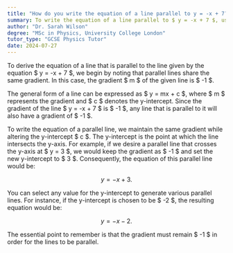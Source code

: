 ```yaml
---
title: "How do you write the equation of a line parallel to y = -x + 7?"
summary: To write the equation of a line parallel to $ y = -x + 7 $, use the same gradient, $ -1 $.
author: "Dr. Sarah Wilson"
degree: "MSc in Physics, University College London"
tutor_type: "GCSE Physics Tutor"
date: 2024-07-27
---
```


To derive the equation of a line that is parallel to the line given by the equation $ y = -x + 7 $, we begin by noting that parallel lines share the same gradient. In this case, the gradient $ m $ of the given line is $ -1 $.

The general form of a line can be expressed as $ y = mx + c $, where $ m $ represents the gradient and $ c $ denotes the y-intercept. Since the gradient of the line $ y = -x + 7 $ is $ -1 $, any line that is parallel to it will also have a gradient of $ -1 $.

To write the equation of a parallel line, we maintain the same gradient while altering the y-intercept $ c $. The y-intercept is the point at which the line intersects the y-axis. For example, if we desire a parallel line that crosses the y-axis at $ y = 3 $, we would keep the gradient as $ -1 $ and set the new y-intercept to $ 3 $. Consequently, the equation of this parallel line would be:

$$
y = -x + 3.
$$

You can select any value for the y-intercept to generate various parallel lines. For instance, if the y-intercept is chosen to be $ -2 $, the resulting equation would be:

$$
y = -x - 2.
$$

The essential point to remember is that the gradient must remain $ -1 $ in order for the lines to be parallel.
    